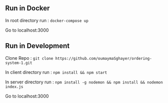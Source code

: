 ## Run in Docker

In root directory run : `docker-compose up`

Go to localhost:3000

## Run in Development

Clone Repo : `git clone https://github.com/oumaymaSghayer/ordering-system-1.git`

In client directory run : `npm install && npm start`

In server directory run : `npm install -g nodemon && npm install && nodemon index.js`

Go to localhost:3000
